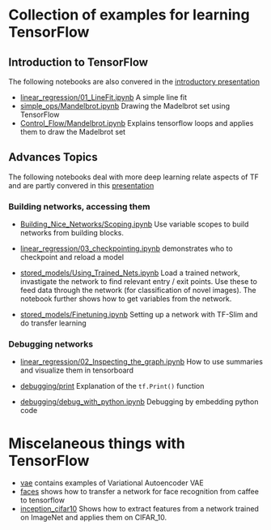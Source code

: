 # Collection of examples for learning TensorFlow

## Introduction to TensorFlow 
The following notebooks are also convered in the [introductory presentation](https://home.zhaw.ch/~dueo/bbs/files/TF_Introduction.pdf)
* [linear_regression/01_LineFit.ipynb](linear_regression/01_LineFit.ipynb) A simple line fit 
* [simple_ops/Mandelbrot.ipynb](simple_ops/Mandelbrot.ipynb) Drawing the Madelbrot set using TensorFlow
* [Control_Flow/Mandelbrot.ipynb](Control_Flow/Mandelbrot.ipynb) Explains tensorflow loops and applies them to draw the Madelbrot set

## Advances Topics
The following notebooks deal with more deep learning relate aspects of TF and are partly convered in this [presentation](https://home.zhaw.ch/~dueo/bbs/files/TF_DeepLearning.pptx.pdf)

### Building networks, accessing them
* [Building_Nice_Networks/Scoping.ipynb](Building_Nice_Networks/Scoping.ipynb) 
Use variable scopes to build networks from building blocks.

* [linear_regression/03_checkpointing.ipynb](linear_regression/03_checkpointing.ipynb) demonstrates who to checkpoint and reload a model

* [stored_models/Using_Trained_Nets.ipynb](stored_models/Using_Trained_Nets.ipynb) Load a trained network, invastigate the network to find relevant entry / exit points. Use these to feed data through the network (for classification of novel images). The notebook further shows how to get variables from the network.

* [stored_models/Finetuning.ipynb](stored_models/Finetuning.ipynb) Setting up a network with TF-Slim and do transfer learning 

### Debugging networks
* [linear_regression/02_Inspecting_the_graph.ipynb](linear_regression/02_Inspecting_the_graph.ipynb) How to use summaries and visualize them in tensorboard
* [debugging/print](debugging/print.ipynb) Explanation of the `tf.Print()` function

* [debugging/debug_with_python.ipynb](debugging/debug_with_python.ipynb) Debugging by embedding python code


# Miscelaneous things with TensorFlow
* [vae](vae/) contains examples of Variational Autoencoder VAE
* [faces](faces/) shows how to transfer a network for face recognition from caffee to tensorflow
* [inception_cifar10](inception_cifar10/) Shows how to extract features from a network trained on ImageNet and applies them on CIFAR_10.



